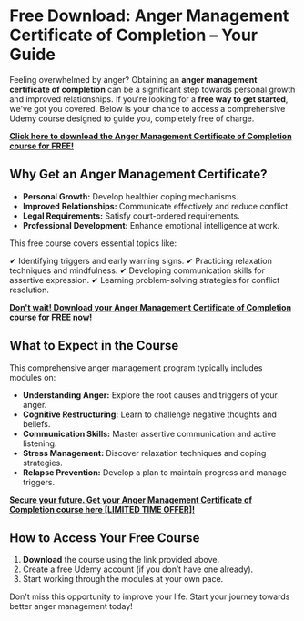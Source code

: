 # Free Download: Anger Management Certificate of Completion – Your Guide

Feeling overwhelmed by anger? Obtaining an **anger management certificate of completion** can be a significant step towards personal growth and improved relationships. If you're looking for a **free way to get started**, we've got you covered. Below is your chance to access a comprehensive Udemy course designed to guide you, completely free of charge.

[**Click here to download the Anger Management Certificate of Completion course for FREE!**](https://udemywork.com/anger-management-certificate-of-completion)

## Why Get an Anger Management Certificate?

*   **Personal Growth:** Develop healthier coping mechanisms.
*   **Improved Relationships:** Communicate effectively and reduce conflict.
*   **Legal Requirements:** Satisfy court-ordered requirements.
*   **Professional Development:** Enhance emotional intelligence at work.

This free course covers essential topics like:

✔ Identifying triggers and early warning signs.
✔ Practicing relaxation techniques and mindfulness.
✔ Developing communication skills for assertive expression.
✔ Learning problem-solving strategies for conflict resolution.

[**Don't wait! Download your Anger Management Certificate of Completion course for FREE now!**](https://udemywork.com/anger-management-certificate-of-completion)

## What to Expect in the Course

This comprehensive anger management program typically includes modules on:

*   **Understanding Anger:** Explore the root causes and triggers of your anger.
*   **Cognitive Restructuring:** Learn to challenge negative thoughts and beliefs.
*   **Communication Skills:** Master assertive communication and active listening.
*   **Stress Management:** Discover relaxation techniques and coping strategies.
*   **Relapse Prevention:** Develop a plan to maintain progress and manage triggers.

[**Secure your future. Get your Anger Management Certificate of Completion course here [LIMITED TIME OFFER]!**](https://udemywork.com/anger-management-certificate-of-completion)

## How to Access Your Free Course

1.  **Download** the course using the link provided above.
2.  Create a free Udemy account (if you don’t have one already).
3.  Start working through the modules at your own pace.

Don't miss this opportunity to improve your life. Start your journey towards better anger management today!

